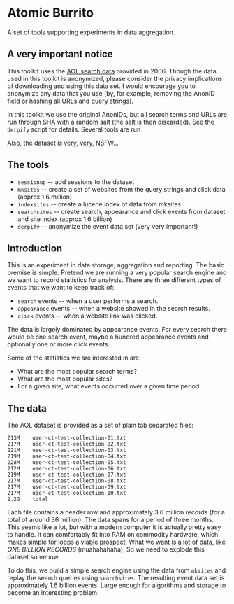 Atomic Burrito
=============

A set of tools supporting experiments in data aggregation.

A very important notice
-------

This toolkit uses the [AOL search data](http://en.wikipedia.org/wiki/AOL_search_data_scandal) provided in 2006. Though the data used in this toolkit is anonymized, please consider the privacy implications of downloading and using this data set. I would encourage you to anonymize any data that you use (by, for example, removing the AnonID field or hashing all URLs and query strings).

In this toolkit we use the original AnonIDs, but all search terms and URLs are run through SHA with a random salt (the salt is then discarded). See the `derpify` script for details. Several tools are run 

Also, the dataset is very, very, NSFW...

The tools
------------

* `sessionup` -- add sessions to the dataset
* `mksites` -- create a set of websites from the query strings and click data (approx 1.6 million)
* `indexsites` -- create a lucene index of data from mksites
* `searchsites` -- create search, appearance and click events from dataset and site index (approx 1.6 billion)
* `derpify` -- anonymize the event data set (very very important!)

Introduction
------------

This is an experiment in data storage, aggregation and reporting. The basic premise is simple. Pretend we are running a very popular search engine and we want to record statistics for analysis. There are three different types of events that we want to keep track of:

* `search` events -- when a user performs a search.
* `appearance` events -- when a website showed in the search results.
* `click` events -- when a website link was clicked.

The data is largely dominated by appearance events. For every search there would be one search event, maybe a hundred appearance events and optionally one or more click events.

Some of the statistics we are interested in are:

* What are the most popular search terms?
* What are the most popular sites?
* For a given site, what events occurred over a given time period.

The data
------------

The AOL dataset is provided as a set of plain tab separated files:

    213M	user-ct-test-collection-01.txt
    217M	user-ct-test-collection-02.txt
    221M	user-ct-test-collection-03.txt
    219M	user-ct-test-collection-04.txt
    228M	user-ct-test-collection-05.txt
    212M	user-ct-test-collection-06.txt
    219M	user-ct-test-collection-07.txt
    217M	user-ct-test-collection-08.txt
    217M	user-ct-test-collection-09.txt
    217M	user-ct-test-collection-10.txt
    2.2G	total

Each file contains a header row and approximately 3.6 million records (for a total of around 36 million). The data spans for a period of three months. This seems like a lot, but with a modern computer it is actually pretty easy to handle. It can comfortably fit into RAM on commodity hardware, which makes simple for loops a viable prospect. What we want is a lot of data, like *ONE BILLION RECORDS* (muahahahaha). So we need to explode this dataset somehow.

To do this, we build a simple search engine using the data from `mksites` and replay the search queries using `searchsites`. The resulting event data set is approximately 1.6 billion events. Large enough for algorithms and storage to become an interesting problem.

